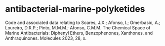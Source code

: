 # antibacterial-marine-polyketides
Code and associated data relating to Soares, J.X.; Afonso, I.; Omerbasic, A.; Loureiro, D.R.P.; Pinto, M.M.M.; Afonso, C.M.M. The Chemical Space of Marine  Antibacterials: Diphenyl Ethers,  Benzophenones, Xanthones, and Anthraquinones. Molecules 2023, 28, x. 
